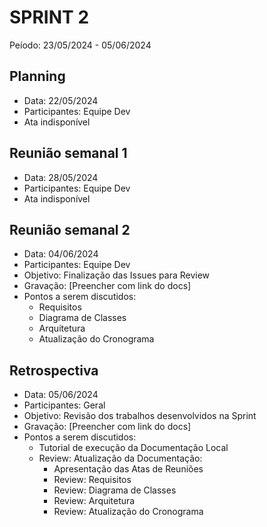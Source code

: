# SPRINT 2
Peíodo: 23/05/2024 - 05/06/2024

## Planning
- Data: 22/05/2024
- Participantes: Equipe Dev
- Ata indisponível

## Reunião semanal 1
- Data: 28/05/2024
- Participantes: Equipe Dev
- Ata indisponível

## Reunião semanal 2
- Data: 04/06/2024
- Participantes: Equipe Dev
- Objetivo: Finalização das Issues para Review
- Gravação: [Preencher com link do docs]
- Pontos a serem discutidos:
    - Requisitos
    - Diagrama de Classes
    - Arquitetura
    - Atualização do Cronograma

## Retrospectiva
- Data: 05/06/2024
- Participantes: Geral
- Objetivo: Revisão dos trabalhos desenvolvidos na Sprint
- Gravação: [Preencher com link do docs]
- Pontos a serem discutidos:
    - Tutorial de execução da Documentação Local
    - Review: Atualização da Documentação:
        - Apresentação das Atas de Reuniões
        - Review: Requisitos
        - Review: Diagrama de Classes
        - Review: Arquitetura
        - Review: Atualização do Cronograma